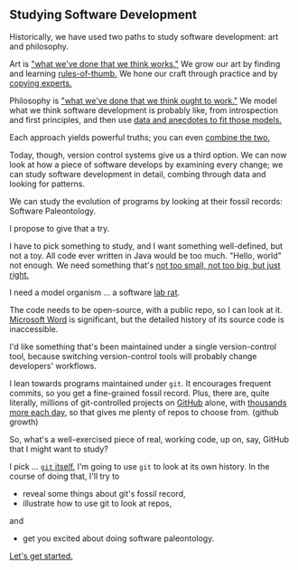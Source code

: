 ## Studying Software Development

Historically, we have used two paths to study software development: art and philosophy.

Art is ["what we've done that we think works."](https://en.wikipedia.org/wiki/The_Art_of_Computer_Programming)
We grow our art by finding and learning [rules-of-thumb.](https://en.wikipedia.org/wiki/The_Elements_of_Programming_Style)
We hone our craft through practice and by [copying experts.](https://en.wikipedia.org/wiki/The_Practice_of_Programming)

Philosophy is ["what we've done that we think ought to work."](https://en.wikipedia.org/wiki/COCOMO) 
We model what we think software development is probably like, from introspection and first principles,
and then use [data and anecdotes to fit those models.](https://en.wikipedia.org/wiki/Halstead_complexity_measures)

Each approach yields powerful truths; you can even [combine the two.](https://upload.wikimedia.org/wikipedia/commons/thumb/5/56/The_Thinker%2C_Rodin.jpg/474px-The_Thinker%2C_Rodin.jpg)

Today, though, version control systems give us a third option. We can now look at how a piece of software develops by examining every change; we can study software development in detail, combing through data and looking for patterns.

We can study the evolution of programs by looking at their fossil records: Software Paleontology.

I propose to give that a try.

I have to pick something to study, and I want something well-defined, but not a toy.
All code ever written in Java would be too much. "Hello, world" not enough. We need something that's [not too small, not too big, but just right.](https://en.wikipedia.org/wiki/File:The_Three_Bears_-_Project_Gutenberg_eText_17034.jpg)

I need a model organism ... a software [lab rat](https://en.wikipedia.org/wiki/Laboratory_rat).

The code needs to be open-source, with a public repo, so I can look at it. [Microsoft Word](https://en.wikipedia.org/wiki/Microsoft_Word) is significant, but the detailed history of its source code is inaccessible.

I'd like something that's been maintained under a single version-control tool, because switching version-control tools will probably change developers' workflows.

I lean towards programs maintained under `git`. It encourages frequent commits, so you get a fine-grained fossil record. Plus, there are, quite literally, millions of git-controlled projects on [GitHub](https://github.com) alone, with [thousands more each day](https://en.wikipedia.org/wiki/GitHub#History), so that gives me plenty of repos to choose from.
(github growth)

So, what's a well-exercised piece of real, working code, up on, say, GitHub that I might want to study?

I pick ... [`git` itself.](https://en.wikipedia.org/wiki/Git_(software)) I'm going to use `git` to look at its own history. In the course of doing that, I'll try to

- reveal some things about git's fossil record,
- illustrate how to use git to look at repos,

and

- get you excited about doing software paleontology.

[Let's get started.](https://github.com/jsh/git-paleontology/blob/master/talk/vcs-provides-fossil-record.md)
